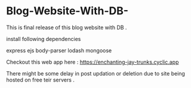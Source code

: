 # Blog-Website-With-DB-
This is final release of this blog website with DB .

install following dependencies 

express
ejs
body-parser
lodash
mongoose

Checkout this web app here : https://enchanting-jay-trunks.cyclic.app

There might be some delay in post updation or deletion due to site being hosted on free teir servers .

